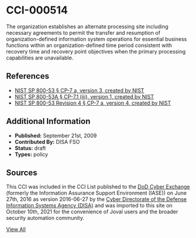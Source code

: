 # CCI-000514

The organization establishes an alternate processing site including necessary agreements to permit the transfer and resumption of organization-defined information system operations for essential business functions within an organization-defined time period consistent with recovery time and recovery point objectives when the primary processing capabilities are unavailable.

## References ##

* [NIST SP 800-53 § CP-7 a, version 3, created by NIST](http://csrc.nist.gov/publications/PubsSPs.html)
* [NIST SP 800-53A § CP-7.1 (iii), version 1, created by NIST](http://csrc.nist.gov/publications/PubsSPs.html)
* [NIST SP 800-53 Revision 4 § CP-7 a, version 4, created by NIST](http://csrc.nist.gov/publications/PubsSPs.html)


## Additional Information ##

* **Published:** September 21st, 2009
* **Contributed By:** DISA FSO
* **Status:** draft
* **Types:** policy

## Sources ##

This CCI was included in the CCI List published to the [DoD Cyber Exchange](https://public.cyber.mil/stigs/cci/)
(formerly the Information Assurance Support Environment (IASE)) on June 27th, 2016 as version
2016-06-27 by the [Cyber Directorate of the Defense Information Systems Agency (DISA)](https://public.cyber.mil/about-cyber/)
and was imported to this site on October 10th, 2021 for the convenience of Joval users and the broader
security automation community.

[View All](../README.md)
